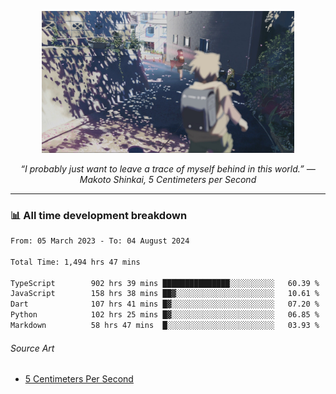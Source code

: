 <p align="center"><img src="asset/header.jpg" width="80%"/></p>
<p align="center"><i>“I probably just want to leave a trace of myself behind in this world.” ― Makoto Shinkai, 5 Centimeters per Second</i></p>

---
<!--
<details>
  <summary>📃 My Resume</summary>

### Education

- 📖 **Computer Science**\
📆 10/2021 - present\
📍 **Thang Long University** - Hoang Mai, Hanoi, Vietnam

### Experience

<img align="right" src="https://img.shields.io/badge/Figma-F24E1E?style=flat&logo=figma&logoColor=white"/>
<img align="right" src="https://img.shields.io/badge/node.js-6DA55F?style=flat&logo=node.js&logoColor=white"/>
<img align="right" src="https://img.shields.io/badge/Next.js-black?style=flat&logo=next.js&logoColor=white"/>
<img align="right" src="https://img.shields.io/badge/TypeScript-007ACC?style=flat&logo=typescript&logoColor=white"/>


- 👨‍💻 **Frontend Web Intern**\
📆 07/2023 - present\
📍 **MQ ICT Solutions** - Hoang Mai, Hanoi, Vietnam
</details> 
-->

### 📊 All time development breakdown

<!--START_SECTION:waka-->

```txt
From: 05 March 2023 - To: 04 August 2024

Total Time: 1,494 hrs 47 mins

TypeScript        902 hrs 39 mins ███████████████░░░░░░░░░░   60.39 %
JavaScript        158 hrs 38 mins ██▓░░░░░░░░░░░░░░░░░░░░░░   10.61 %
Dart              107 hrs 41 mins █▓░░░░░░░░░░░░░░░░░░░░░░░   07.20 %
Python            102 hrs 25 mins █▓░░░░░░░░░░░░░░░░░░░░░░░   06.85 %
Markdown          58 hrs 47 mins  █░░░░░░░░░░░░░░░░░░░░░░░░   03.93 %
```

<!--END_SECTION:waka-->

###### Source Art

-  [5 Centimeters Per Second](https://wallhaven.cc/w/nrowq1)

